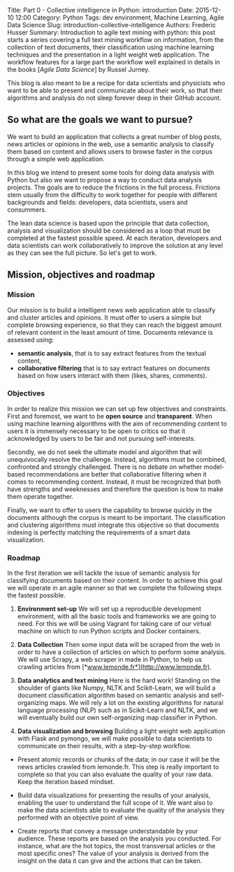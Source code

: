 Title: Part 0 - Collective intelligence in Python: introduction
Date: 2015-12-10 12:00
Category: Python
Tags: dev environment, Machine Learning, Agile Data Science
Slug: introduction-collective-intelligence
Authors: Frederic Husser
Summary: Introduction to agile text mining with python: this post starts a series covering a full text mining workflow on information, from the collection of text documents, their classification using machine learning techniques and the presentation in a light weight web application. The workflow features for a large part the workflow well explained in details in the books [*Agile Data Science*] by Russel Jurney.

This blog is also meant to be a recipe for data scientists and physicists who want to be able to present and communicate about their work, so that their algorithms and analysis do not sleep forever deep in their GitHub account.

## So what are the goals we want to pursue?

We want to build an application that collects a great number of blog posts, news articles or opinions in the web, use a semantic analysis to classify them based on content and allows users to browse faster in the corpus through a simple web application.

In this blog we intend to present some tools for doing data analysis with Python but also we want to propose a way to conduct data analysis projects. The goals are to reduce the frictions in the full process. Frictions stem usually from the difficulty to work together for people with different backgrounds and fields: developers, data scientists, users and consummers. 

The lean data science is based upon the principle that data collection, analysis and visualization should be considered as a loop that must be completed at the fastest possible speed. At each iteration, developers and data scientists can work collaboratively to improve the solution at any level as they can see the full picture. So let's get to work.

## Mission, objectives and roadmap

### Mission

Our mission is to build a intelligent news web application able to classify and cluster articles and opinions. It must offer to users a simple but complete browsing experience, so that they can reach the biggest amount of relevant content in the least amount of time. Documents relevance is assessed using:

+ **semantic analysis**, that is to say extract features from the textual content, 
+ **collaborative filtering** that is to say extract features on documents based on how users interact with them (likes, shares, comments).


### Objectives 

In order to realize this mission we can set up few objectives and constraints. First and foremost, we want to be **open source** and **transparent**. When using machine learning algorithms with the aim of recommending content to users it is immensely necessary to be open to critics so that it acknowledged by users to be fair and not pursuing self-interests. 

Secondly, we do not seek the ultimate model and algorithm that will unequivocally resolve the challenge. Instead, algorithms must be combined, confronted and strongly challenged. There is no debate on whether model-based recommendations are better that collaborative filtering when it comes to recommending content. Instead, it must be recognized that both have strengths and weeknesses and therefore the question is how to make them operate together.

Finally, we want to offer to users the capability to browse quickly in the documents although the corpus is meant to be important. The classification and clustering algorithms must integrate this objective so that documents indexing is perfectly matching the requirements of a smart data visualization.

### Roadmap

In the first iteration we will tackle the issue of semantic analysis for classifying documents based on their content. In order to achieve this goal we will operate in an agile manner so that we complete the following steps the fastest possible.

1. **Environment set-up**
We will set up a reproducible development environment, with all the basic tools and frameworks we are going to need. For this we will be using Vagrant for taking care of our virtual machine on which to run Python scripts and Docker containers.

2. **Data Collection**
Then some input data will be scraped from the web in order to have a collection of articles on which to perform some analysis. We will use Scrapy, a web scraper in made in Python, to help us crawling articles from [*www.lemonde.fr*](http://www.lemonde.fr).

3. **Data analytics and text mining**
Here is the hard work! Standing on the shoulder of giants like Numpy, NLTK and Scikit-Learn, we will build a document classification algorithm based on semantic analysis and self-organizing maps. We will rely a lot on the existing algorithms for natural language processing (NLP) such as in Scikit-Learn and NLTK, and we will eventually build our own self-organizing map classifier in Python.

4. **Data visualization and browsing**
Building a light weight web application with Flask and pymongo, we will make possible to data scientists to communicate on their results, with a step-by-step workflow.

  + Present atomic records or chunks of the data; in our case it will be the news articles crawled from lemonde.fr. This step is really important to complete so that you can also evaluate the quality of your raw data. Keep the iteration based mindset.

  + Build data visualizations for presenting the results of your analysis, enabling the user to understand the full scope of it. We want also to make the data scientists able to evaluate the quality of the analysis they performed with an objective point of view.
  
  + Create reports that convey a message understandable by your audience. These reports are based on the analysis you conducted. For instance, what are the hot topics, the most transversal articles or the most specific ones? The value of your analysis is derived from the insight on the data it can give and the actions that can be taken.


